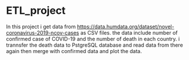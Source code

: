 # ETL_project

In this project i get data from https://data.humdata.org/dataset/novel-coronavirus-2019-ncov-cases as CSV files. the data include number of confirmed case of COVID-19 and the number of death in each country. i trannsfer the death data to PstgreSQL database and read data from there again then merge with confirmed data and plot the data.